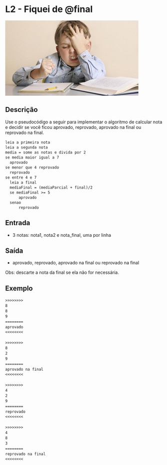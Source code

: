 # L2 - Fiquei de @final

![_](cover.jpg)

## Descrição

Use o pseudocódigo a seguir para implementar o algoritmo de calcular nota e decidir se você ficou aprovado, reprovado, aprovado na final ou reprovado na final.

```
leia a primeira nota
leia a segunda nota
media = some as notas e divida por 2
se media maior igual a 7
  aprovado
se menor que 4 reprovado
  reprovado
se entre 4 e 7
  leia a final
  mediaFinal = (mediaParcial + final)/2
  se mediaFinal >= 5
      aprovado
  senao
      reprovado
```

## Entrada

- 3 notas: nota1, nota2 e nota\_final, uma por linha

## Saída

- aprovado, reprovado, aprovado na final ou reprovado na final  

Obs: descarte a nota da final se ela não for necessária.

## Exemplo

``` txt
>>>>>>>>
8
8
9
========
aprovado
<<<<<<<<

>>>>>>>>
8
2
9
========
aprovado na final
<<<<<<<<

>>>>>>>>
4
2
9
========
reprovado
<<<<<<<<

>>>>>>>>
4
8
3
========
reprovado na final
<<<<<<<<
```
